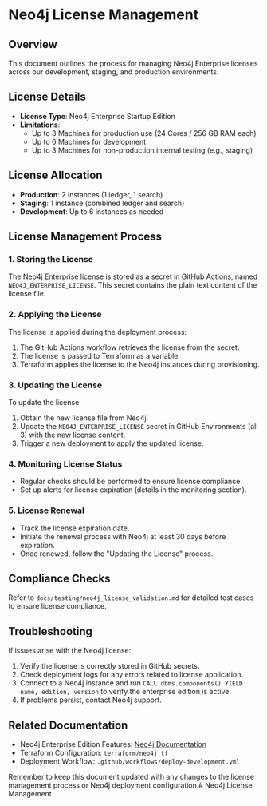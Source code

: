 # Neo4j License Management

## Overview

This document outlines the process for managing Neo4j Enterprise licenses across our development, staging, and production environments.

## License Details

- **License Type**: Neo4j Enterprise Startup Edition
- **Limitations**:
  - Up to 3 Machines for production use (24 Cores / 256 GB RAM each)
  - Up to 6 Machines for development
  - Up to 3 Machines for non-production internal testing (e.g., staging)

## License Allocation

- **Production**: 2 instances (1 ledger, 1 search)
- **Staging**: 1 instance (combined ledger and search)
- **Development**: Up to 6 instances as needed

## License Management Process

### 1. Storing the License

The Neo4j Enterprise license is stored as a secret in GitHub Actions, named `NEO4J_ENTERPRISE_LICENSE`. This secret contains the plain text content of the license file.

### 2. Applying the License

The license is applied during the deployment process:

1. The GitHub Actions workflow retrieves the license from the secret.
2. The license is passed to Terraform as a variable.
3. Terraform applies the license to the Neo4j instances during provisioning.

### 3. Updating the License

To update the license:

1. Obtain the new license file from Neo4j.
2. Update the `NEO4J_ENTERPRISE_LICENSE` secret in GitHub Environments (all 3) with the new license content.
3. Trigger a new deployment to apply the updated license.

### 4. Monitoring License Status

- Regular checks should be performed to ensure license compliance.
- Set up alerts for license expiration (details in the monitoring section).

### 5. License Renewal

- Track the license expiration date.
- Initiate the renewal process with Neo4j at least 30 days before expiration.
- Once renewed, follow the "Updating the License" process.

## Compliance Checks

Refer to `docs/testing/neo4j_license_validation.md` for detailed test cases to ensure license compliance.

## Troubleshooting

If issues arise with the Neo4j license:

1. Verify the license is correctly stored in GitHub secrets.
2. Check deployment logs for any errors related to license application.
3. Connect to a Neo4j instance and run `CALL dbms.components() YIELD name, edition, version` to verify the enterprise edition is active.
4. If problems persist, contact Neo4j support.

## Related Documentation

- Neo4j Enterprise Edition Features: [Neo4j Documentation](https://neo4j.com/docs/operations-manual/current/introduction/#edition)
- Terraform Configuration: `terraform/neo4j.tf`
- Deployment Workflow: `.github/workflows/deploy-development.yml`

Remember to keep this document updated with any changes to the license management process or Neo4j deployment configuration.# Neo4j License Management